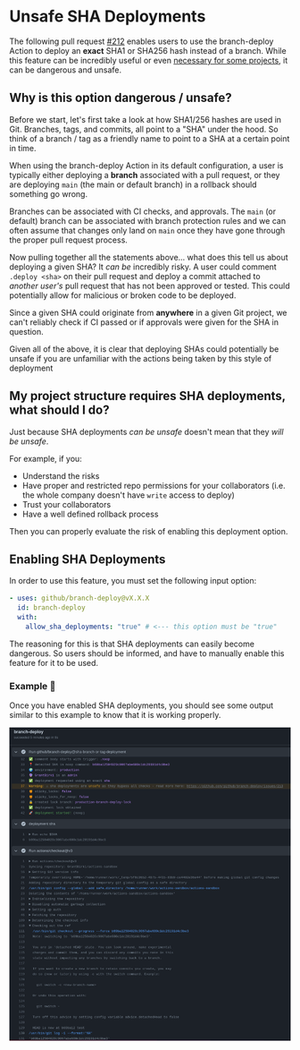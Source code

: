 # Unsafe SHA Deployments

The following pull request [#212](https://github.com/github/branch-deploy/pull/212) enables users to use the branch-deploy Action to deploy an **exact** SHA1 or SHA256 hash instead of a branch. While this feature can be incredibly useful or even [necessary for some projects](https://github.com/github/branch-deploy/issues/211#issue-1924462155), it can be dangerous and unsafe.

## Why is this option dangerous / unsafe?

Before we start, let's first take a look at how SHA1/256 hashes are used in Git. Branches, tags, and commits, all point to a "SHA" under the hood. So think of a branch / tag as a friendly name to point to a SHA at a certain point in time.

When using the branch-deploy Action in its default configuration, a user is typically either deploying a **branch** associated with a pull request, or they are deploying `main` (the main or default branch) in a rollback should something go wrong.

Branches can be associated with CI checks, and approvals. The `main` (or default) branch can be associated with branch protection rules and we can often assume that changes only land on `main` once they have gone through the proper pull request process.

Now pulling together all the statements above... what does this tell us about deploying a given SHA? It _can be_ incredibly risky. A user could comment `.deploy <sha>` on their pull request and deploy a commit attached to _another user's_ pull request that has not been approved or tested. This could potentially allow for malicious or broken code to be deployed.

Since a given SHA could originate from **anywhere** in a given Git project, we can't reliably check if CI passed or if approvals were given for the SHA in question.

Given all of the above, it is clear that deploying SHAs could potentially be unsafe if you are unfamiliar with the actions being taken by this style of deployment

## My project structure requires SHA deployments, what should I do?

Just because SHA deployments _can be unsafe_  doesn't mean that they _will be unsafe_.

For example, if you:

- Understand the risks
- Have proper and restricted repo permissions for your collaborators (i.e. the whole company doesn't have `write` access to deploy)
- Trust your collaborators
- Have a well defined rollback process

Then you can properly evaluate the risk of enabling this deployment option.

## Enabling SHA Deployments

In order to use this feature, you must set the following input option:

```yaml
- uses: github/branch-deploy@vX.X.X
  id: branch-deploy
  with:
    allow_sha_deployments: "true" # <--- this option must be "true"
```

The reasoning for this is that SHA deployments can easily become dangerous. So users should be informed, and have to manually enable this feature for it to be used.

### Example 📸

Once you have enabled SHA deployments, you should see some output similar to this example to know that it is working properly.

![sha-deployment](assets/sha-deployment.png)

